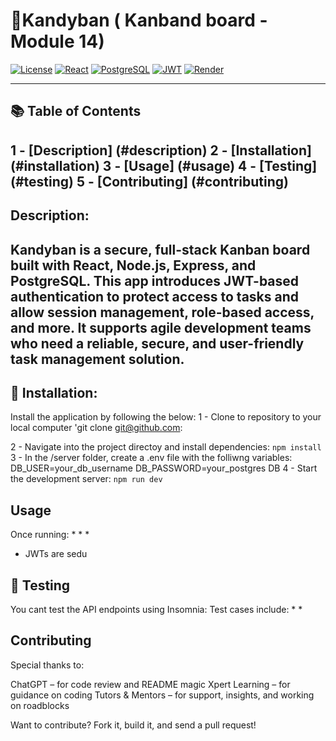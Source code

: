 # 🎯Kandyban ( Kanband board - Module 14)

[![License](https://img.shields.io/badge/License-Apache_2.0-blue.svg)](https://opensource.org/licenses/Apache-2.0)
[![React](https://img.shields.io/badge/frontend-React-blue.svg)](https://reactjs.org/)
[![PostgreSQL](https://img.shields.io/badge/database-PostgreSQL-blue.svg)](https://www.postgresql.org/)
[![JWT](https://img.shields.io/badge/auth-JWT-orange.svg)](https://jwt.io/)
[![Render](https://img.shields.io/badge/deployment-Render-brightgreen.svg)](https://render.com)

---

## 📚 Table of Contents

1 - [Description] (#description)
2 - [Installation] (#installation)
3 - [Usage] (#usage)
4 - [Testing] (#testing)
5 - [Contributing] (#contributing)
---

## Description: 
**Kandyban** is a secure, full-stack Kanban board built with React, Node.js, Express, and PostgreSQL. This app introduces **JWT-based authentication** to protect access to tasks and allow session management, role-based access, and more. It supports agile development teams who need a reliable, secure, and user-friendly task management solution.
---

## 🧠 Installation:

Install the application by following the below:
1 - Clone to repository to your local computer 
'git clone git@github.com:

2 - Navigate into the project directoy and install dependencies: 
    `npm install`
3  - In the /server folder, create a .env file with the folliwng variables:
DB_USER=your_db_username
DB_PASSWORD=your_postgres
DB
4 - Start the development server:
`npm run dev`


## Usage
Once running:
*
*
*
* JWTs are sedu

## 🧪 Testing
You cant test the API endpoints using Insomnia:
Test cases include:
*
*


## Contributing
Special thanks to:

ChatGPT – for code review and README magic
Xpert Learning – for guidance on coding
Tutors & Mentors – for support, insights, and working on roadblocks

Want to contribute? Fork it, build it, and send a pull request!

